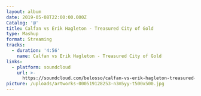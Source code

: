 ```yaml
---
layout: album
date: 2019-05-08T22:00:00.000Z
Catalog: '@'
title: Calfan vs Erik Hagleton - Treasured City of Gold
type: Mashup
format: Streaming
tracks:
  - duration: '4:56'
    name: Calfan vs Erik Hagleton - Treasured City of Gold
links:
  - platform: soundcloud
    url: >-
      https://soundcloud.com/belosso/calfan-vs-erik-hagleton-treasured-city-of-gold-jose-sanchez-mashup
picture: /uploads/artworks-000519128253-n3m5yy-t500x500.jpg
---
```



